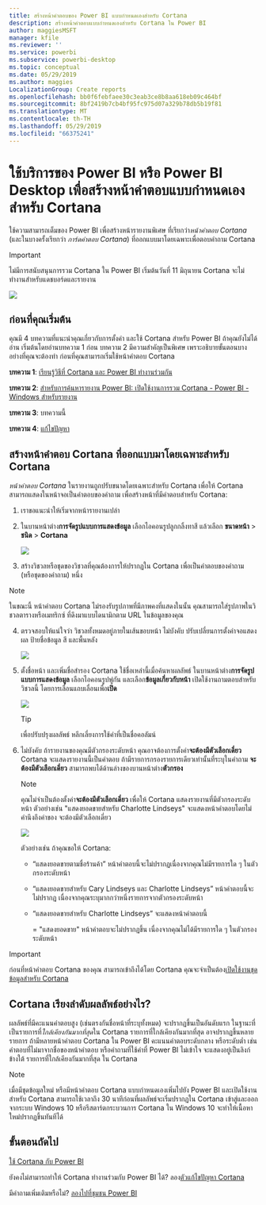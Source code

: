 ```yaml
---
title: สร้างหน้าคำตอบของ Power BI แบบกำหนดเองสำหรับ Cortana
description: สร้างหน้าคำตอบแบบกำหนดเองสำหรับ Cortana ใน Power BI
author: maggiesMSFT
manager: kfile
ms.reviewer: ''
ms.service: powerbi
ms.subservice: powerbi-desktop
ms.topic: conceptual
ms.date: 05/29/2019
ms.author: maggies
LocalizationGroup: Create reports
ms.openlocfilehash: bb0f6febfaee30c3eab3ce8b8aa618eb09c464bf
ms.sourcegitcommit: 8bf2419b7cb4bf95fc975d07a329b78db5b19f81
ms.translationtype: MT
ms.contentlocale: th-TH
ms.lasthandoff: 05/29/2019
ms.locfileid: "66375241"
---
```

# <a name="use-power-bi-service-or-power-bi-desktop-to-create-a-custom-answer-page-for-cortana"></a>ใช้บริการของ Power BI หรือ Power BI Desktop เพื่อสร้างหน้าคำตอบแบบกำหนดเองสำหรับ Cortana
ใช้ความสามารถเต็มของ Power BI เพื่อสร้างหน้ารายงานพิเศษ ที่เรียกว่า*หน้าคำตอบ Cortana* (และในบางครั้งเรียกว่า *การ์ดคำตอบ Cortana*) ที่ออกแบบมาโดยเฉพาะเพื่อตอบคำถาม Cortana

> [!IMPORTANT]
> ไม่มีการสนับสนุนการรวม Cortana ใน Power BI เริ่มต้นวันที่ 11 มิถุนายน Cortana จะไม่ทำงานสำหรับแดชบอร์ดและรายงาน

![](media/service-cortana-answer-cards/power-bi-cortana.png)

## <a name="before-you-begin"></a>ก่อนที่คุณเริ่มต้น
คุณมี 4 บทความที่แนะนำคุณเกี่ยวกับการตั้งค่า และใช้ Cortana สำหรับ Power BI ถ้าคุณยังไม่ได้อ่าน เริ่มต้นโดยอ่านบทความ 1 ก่อน บทความ 2 มีความสำคัญเป็นพิเศษ เพราะอธิบายขั้นตอนบางอย่างที่คุณจะต้องทำ ก่อนที่คุณสามารถเริ่มใช้หน้าคำตอบ Cortana

**บทความ 1**: [เรียนรู้วิธีที่ Cortana และ Power BI ทำงานร่วมกัน](service-cortana-intro.md)

**บทความ 2**: [สำหรับการค้นหารายงาน Power BI: เปิดใช้งานการรวม Cortana - Power BI - Windows สำหรับรายงาน](service-cortana-enable.md)

**บทความ 3**: บทความนี้

**บทความ 4**: [แก้ไขปัญหา](service-cortana-troubleshoot.md)

## <a name="create-a-cortana-answer-page-designed-specifically-for-cortana"></a>สร้างหน้าคำตอบ Cortana ที่ออกแบบมาโดยเฉพาะสำหรับ Cortana
*หน้าคำตอบ Cortana* ในรายงานถูกปรับขนาดโดยเฉพาะสำหรับ Cortana เพื่อให้ Cortana สามารถแสดงในหน้าจอเป็นคำตอบของคำถาม เพื่อสร้างหน้าที่มีคำตอบสำหรับ Cortana:

1. เราขอแนะนำให้เริ่มจากหน้ารายงานเปล่า
2. ในบานหน้าต่าง**การจัดรูปแบบการแสดงข้อมูล** เลือกไอคอนรูปลูกกลิ้งทาสี แล้วเลือก **ขนาดหน้า** > **ชนิด** > **Cortana**
   
    ![](media/service-cortana-answer-cards/pbi-cortana-page-size-new.png)
3. สร้างวิชวลหรือชุดของวิชวลที่คุณต้องการให้ปรากฏใน Cortana เพื่อเป็นคำตอบของคำถาม (หรือชุดของคำถาม) หนึ่ง

> [!NOTE]
> ในขณะนี้ หน้าคำตอบ Cortana ไม่รองรับรูปภาพที่มีภาพคงที่แสดงในนั้น คุณสามารถใส่รูปภาพในวิชวลตารางหรือเมทริกซ์ ที่ดึงมาแบบไดนามิกตาม URL ในข้อมูลของคุณ 
> 
> 

4. ตรวจสอบให้แน่ใจว่า วิชวลทั้งหมดอยู่ภายในเส้นขอบหน้า ไม่บังคับ ปรับเปลี่ยนการตั้งค่าจอแสดงผล ป้ายชื่อข้อมูล สี และพื้นหลัง  
   
    ![](media/service-cortana-answer-cards/pbi_cortana_modify-new.png)
5. ตั้งชื่อหน้า และเพิ่มชื่อสำรอง Cortana ใช้ชื่อเหล่านี้เมื่อค้นหาผลลัพธ์ ในบานหน้าต่าง**การจัดรูปแบบการแสดงข้อมูล** เลือกไอคอนรูปพู่กัน และเลือก**ข้อมูลเกี่ยวกับหน้า** เปิดใช้งานถามตอบสำหรับวิชวลนี้ โดยการเลื่อนแถบเลื่อนเพื่อ**เปิด**
   
    ![](media/service-cortana-answer-cards/pbi_cortana_names-newer.png)
   
   > [!TIP]
   > เพื่อปรับปรุงผลลัพธ์ หลีกเลี่ยงการใช้คำที่เป็นชื่อคอลัมน์
   > 
   > 
6. ไม่บังคับ ถ้ารายงานของคุณมีตัวกรองระดับหน้า คุณอาจต้องการตั้งค่า**จะต้องมีตัวเลือกเดี่ยว** Cortana จะแสดงรายงานนี้เป็นคำตอบ ถ้ามีรายการกรองรายการเดียวเท่านั้นที่ระบุในคำถาม **จะต้องมีตัวเลือกเดี่ยว** สามารถพบได้ด้านล่างของบานหน้าต่าง**ตัวกรอง**
   
   > [!NOTE]
   > คุณไม่จำเป็นต้องตั้งค่า**จะต้องมีตัวเลือกเดี่ยว** เพื่อให้ Cortana แสดงรายงานที่มีตัวกรองระดับหน้า ตัวอย่างเช่น "แสดงยอดขายสำหรับ Charlotte Lindseys" จะแสดงหน้าคำตอบโดยไม่คำนึงถึงค่าของ จะต้องมีตัวเลือกเดี่ยว
   > 
   > 
   
     ![](media/service-cortana-answer-cards/pbi-cortana-single-selection-new.png)
   
      ตัวอย่างเช่น ถ้าคุณขอให้ Cortana:
   
   * “แสดงยอดขายตามชื่อร้านค้า” หน้าคำตอบนี้จะไม่ปรากฏเนื่องจากคุณไม่มีรายการใด ๆ ในตัวกรองระดับหน้า
   * “แสดงยอดขายสำหรับ Cary Lindseys และ Charlotte Lindseys” หน้าคำตอบนี้จะไม่ปรากฏ เนื่องจากคุณระบุมากกว่าหนึ่งรายการจากตัวกรองระดับหน้า
   * “แสดงยอดขายสำหรับ Charlotte Lindseys” จะแสดงหน้าคำตอบนี้
     
     = "แสดงยอดขาย" หน้าคำตอบจะไม่ปรากฏขึ้น เนื่องจากคุณไม่ได้มีรายการใด ๆ ในตัวกรองระดับหน้า

> [!IMPORTANT]
> ก่อนที่หน้าคำตอบ Cortana ของคุณ สามารถเข้าถึงได้โดย Cortana คุณจะจำเป็นต้อง[เปิดใช้งานชุดข้อมูลสำหรับ Cortana](service-cortana-enable.md)
> 
> 

## <a name="how-does-cortana-order-the-results"></a>Cortana เรียงลำดับผลลัพธ์อย่างไร?
ผลลัพธ์ที่มีคะแนนคำตอบสูง (เช่นตรงกันชื่อหน้าที่ระบุทั้งหมด) จะปรากฏขึ้นเป็นอันดับแรก ในฐานะที่เป็นรายการที่*ใกล้เคียงกันมากที่สุด*ใน Cortana รายการที่ใกล้เคียงกันมากที่สุด อาจปรากฏขึ้นหลายรายการ ถ้ามีหลายหน้าคำตอบ Cortana ใน Power BI คะแนนคำตอบระดับกลาง หรือระดับต่ำ เช่นคำตอบที่ไม่มาจากชื่อของหน้าคำตอบ หรือคำถามที่ใช้คำที่ Power BI ไม่เข้าใจ จะแสดงอยู่เป็นลิงก์ข้างใต้ รายการที่ใกล้เคียงกันมากที่สุด ใน Cortana

> [!NOTE]
> เมื่อมีชุดข้อมูลใหม่ หรือมีหน้าคำตอบ Cortana แบบกำหนดเองเพิ่มไปยัง Power BI และเปิดใช้งานสำหรับ Cortana สามารถใช้เวลาถึง 30 นาทีก่อนที่ผลลัพธ์จะเริ่มปรากฏใน Cortana เข้าสู่และออกจากระบบ Windows 10 หรือรีสตาร์ตกระบวนการ Cortana ใน Windows 10 จะทำให้เนื้อหาใหม่ปรากฏขึ้นทันทีได้
> 
> 

## <a name="next-steps"></a>ขั้นตอนถัดไป
[ใช้ Cortana กับ Power BI](service-cortana-intro.md)

ยังคงไม่สามารถทำให้ Cortana ทำงานร่วมกับ Power BI ได้?  ลอง[ตัวแก้ไขปัญหา Cortana](service-cortana-troubleshoot.md)

มีคำถามเพิ่มเติมหรือไม่? [ลองไปที่ชุมชน Power BI](http://community.powerbi.com/)

